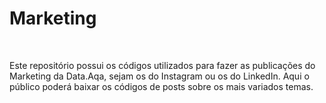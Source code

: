 # Marketing
<br>

Este repositório possui os códigos utilizados para fazer as publicações do Marketing da Data.Aqa, sejam os do Instagram ou os do LinkedIn. 
Aqui  o público poderá baixar os códigos de posts sobre os mais variados temas. 
